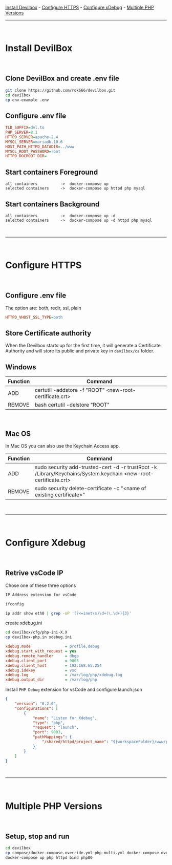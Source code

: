 

[Install Devilbox](#install-devilbox) - [Configure HTTPS](#configure-https) - [Configure xDebug](#configure-xdebug) - [Multiple PHP Versions](#multiple-php)

---

<br>

<h1 id="install-devilbox">Install DevilBox</h1>

<br>

<h2>Clone DevilBox and create .env file</h2>

```bash
git clone https://github.com/rok666/devilbox.git
cd devilbox
cp env-example .env
```

<h2>Configure .env file</h2>

```ini
TLD_SUFFIX=dvl.to
PHP_SERVER=8.1
HTTPD_SERVER=apache-2.4
MYSQL_SERVER=mariadb-10.6
HOST_PATH_HTTPD_DATADIR=../www
MYSQL_ROOT_PASSWORD=root
HTTPD_DOCROOT_DIR=
```

<h2>Start containers Foreground</h2>

```
all containers          ->  docker-compose up
selected containers     ->  docker-compose up httpd php mysql
```

<h2>Start containers Background</h2>

```
all containers          ->  docker-compose up -d
selected containers     ->  docker-compose up -d httpd php mysql
```

<br>

---

<br>

<h1 id="configure-https">Configure HTTPS</h1>

<br>

<h2>Configure .env file</h2>

The option are: both, redir, ssl, plain

```ini
HTTPD_VHOST_SSL_TYPE=both
```

<h2>Store Certificate authority</h2>

When the Devilbox starts up for the first time, it will generate a Certificate Authority  and will store its public and private key in `devilbox/ca` folder.

<h2>Windows</h2>

| Function | Command |
| --- | --- |
| ADD | certutil -addstore -f "ROOT" <new-root-certificate.crt> |
| REMOVE | bash certutil -delstore "ROOT" <serial-number-hex> |

<br>

<h2>Mac OS</h2>

In Mac OS you can also use the Keychain Access app.

| Function | Command |
| --- | --- |
| ADD | sudo security add-trusted-cert -d -r trustRoot -k /Library/Keychains/System.keychain <new-root-certificate.crt> |
| REMOVE | sudo security delete-certificate -c "\<name of existing certificate\>" |

<br>

---

<br>

<h1 id="configure-xdebug">Configure Xdebug</h1>

<br>

<h2>Retrive vsCode IP</h2>

Chose one of these three options

```bash
IP Address extension for vsCode
```

```bash
ifconfig
```

```bash
ip addr show eth0 | grep -oP '(?<=inet\s)\d+(\.\d+){3}'
```

create xdebug.ini

```bash
cd devilbox/cfg/php-ini-X.X
cp devilbox-php.in xdebug.ini
```

```ini
xdebug.mode               = profile,debug
xdebug.start_with_request = yes
xdebug.remote_handler     = dbgp
xdebug.client_port        = 9003
xdebug.client_host        = 192.168.65.254
xdebug.idekey             = vsc
xdebug.log                = /var/log/php/xdebug.log
xdebug.output_dir         = /var/log/php
```

Install `PHP Debug` extension for vsCode and configure launch.json

```json
{
    "version": "0.2.0",
    "configurations": [
        {
            "name": "Listen for Xdebug",
            "type": "php",
            "request": "launch",
            "port": 9003,
            "pathMappings": {
                "/shared/httpd/project_name": "${workspaceFolder}/www/project_name"
            }
        }
    ]
}
```

<br>

---

<br>

<h1 id="multiple-php">Multiple PHP Versions</h1>

<br>

<h2>Setup, stop and run</h2>

```bash
cd devilbox
cp compose/docker-compose.override.yml-php-multi.yml docker-compose.override.yml
docker-compose up php httpd bind php80
```

